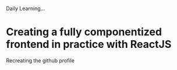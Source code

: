 
Daily Learning...

# Creating a fully componentized frontend in practice with ReactJS

Recreating the github profile


